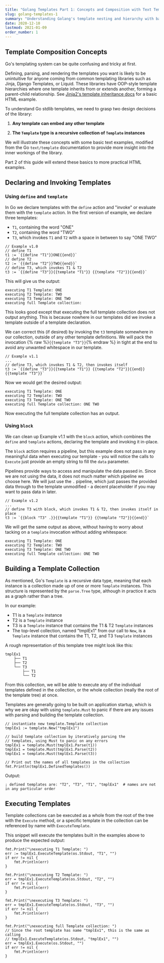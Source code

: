 ```yaml
---
title: "Golang Templates Part 1: Concepts and Composition with Text Templates"
slug: golang-templates-1
summary: "Understanding Golang's template nesting and hierarchy with basic text templates"
date: 2020-12-10
lastmod: 2021-01-09
order_number: 1
---
```


## Template Composition Concepts

Go's templating system can be quite confusing and tricky at first.

Defining, parsing, and rendering the templates you want is likely to be unintuitive for anyone coming from common templating libraries such as Jinja, Django Templates, or Liquid. These libraries have OOP-style template hierarchies where one template inherits from or extends another, forming a parent-child relationship. See [Jinja2's template inheritance docs](https://jinja.palletsprojects.com/en/2.11.x/templates/#template-inheritance) for a basic HTML example.

To understand Go stdlib templates, we need to grasp two design decisions of the library:

1. **Any template can embed any other template**

2. **The `Template` type is a recursive collection of `Template` instances**


We will illustrate these concepts with some basic text examples, modified from the Go `text/template` documentation to provide more insight into the inner workings of the library.

Part 2 of this guide will extend these basics to more practical HTML examples.

## Declaring and Invoking Templates

### Using `define` and `template`

In Go we declare templates with the `define` action and "invoke" or evaluate them with the `template` action. In the first version of example, we declare three templates:
* `T1`, containing the word "ONE"
* `T2`, containing the word "TWO"
* `T3`, which invokes `T1` and `T2` with a space in between to say "ONE TWO"

```golang
// Example v1.0
// define T1
t1 := `{{define "T1"}}ONE{{end}}`
// define T2
t2 := `{{define "T2"}}TWO{{end}}`
// define T3, which invokes T1 & T2
t3 := `{{define "T3"}}{{template "T1"}} {{template "T2"}}{{end}}`
```

This will give us the output:

```shell
executing T1 Template: ONE
executing T2 Template: TWO
executing T3 Template: ONE TWO
executing full Template collection: 
```

This looks good except that executing the full template collection does not output anything. This is because nowhere in our templates did we invoke a template outside of a template declaration.

We can correct this (if desired) by invoking the `t3` template somewhere in our collection, outside of any other template definitions. We will pack the invocation {% raw %}`{{template "T3"}}`{% endraw %} in tight at the end to avoid any unwanted whitespace in our template.

```golang
// Example v1.1
...
// define T3, which invokes T1 & T2, then invokes itself
t3 := `{{define "T3"}}{{template "T1"}} {{template "T2"}}{{end}}{{template "T3"}}`
```

Now we would get the desired output:

```shell
executing T1 Template: ONE
executing T2 Template: TWO
executing T3 Template: ONE TWO
executing full Template collection: ONE TWO
```

Now executing the full template collection has an output.

### Using `block`

We can clean up Example v1.1 with the `block` action, which combines the `define` and `template` actions, declaring the template and invoking it in-place.

The `block` action requires a pipeline, but this example does not pass in any meaningful data when executing our template - you will notice the calls to `Execute` just provide an empty string to fill the `data` parameter.

Pipelines provide ways to access and manipulate the data passed in. Since we are not using the data, it does not much matter which pipeline we choose here. We will just use the `.` pipeline, which just passes the provided data through to the template unmodified - a decent placeholder if you may want to pass data in later.

```golang
// Example v1.2
...
// define T3 with block, which invokes T1 & T2, then invokes itself in place
t3 := `{{block "T3" .}}{{template "T1"}} {{template "T2"}}{{end}}`
```

We will get the same output as above, without having to worry about tacking on a `template` invocation without adding whitespace:

```shell
executing T1 Template: ONE
executing T2 Template: TWO
executing T3 Template: ONE TWO
executing full Template collection: ONE TWO
```

## Building a Template Collection

As mentioned, Go's `Template` is a recursive data type, meaning that each instance is a collection made up of one or more `Template` instances. This structure is represented by the `parse.Tree` type, although in practice it acts as a graph rather than a tree.

In our example:
* T1 is a `Template` instance
* T2 is a `Template` instance
* T3 is a `Template` instance that contains the T1 & T2 `Template` instances
* The top-level collection, named "tmplEx1" from our call to `New`, is a `Template` instance that contains the T1, T2, and T3 `Template` instances

A rough representation of this template tree might look like this:

```text
tmplEx1
    ├── T1
    ├── T2
    └── T3
        ├── T1
        └── T2
```

From this collection, we will be able to execute any of the individual templates defined in the collection, or the whole collection (really the root of the template tree) at once.

Templates are generally going to be built on application startup, which is why we are okay with using `template.Must` to panic if there are any issues with parsing and building the template collection.

```golang
// instantiate new template.Template collection
tmplEx1 := template.New("tmplEx1")

// build template collection by iteratively parsing the
// templates, using Must to panic on any errors
tmplEx1 = template.Must(tmplEx1.Parse(t1))
tmplEx1 = template.Must(tmplEx1.Parse(t2))
tmplEx1 = template.Must(tmplEx1.Parse(t3))

// Print out the names of all templates in the collection
fmt.Println(tmplEx1.DefinedTemplates())
```

Output:

```shell
; defined templates are: "T2", "T3", "T1", "tmplEx1"  # names are not in any particular order
```

## Executing Templates

Template collections can be executed as a whole from the root of the tree with the `Execute` method, or a specific template in the collection can be referenced by name with `ExecuteTemplate`.

This snippet will execute the templates built in the examples above to produce the expected output:

```golang
fmt.Print("\nexecuting T1 Template: ")
err := tmplEx1.ExecuteTemplate(os.Stdout, "T1", "")
if err != nil {
	fmt.Println(err)
}

fmt.Print("\nexecuting T2 Template: ")
err = tmplEx1.ExecuteTemplate(os.Stdout, "T2", "")
if err != nil {
	fmt.Println(err)
}

fmt.Print("\nexecuting T3 Template: ")
err = tmplEx1.ExecuteTemplate(os.Stdout, "T3", "")
if err != nil {
	fmt.Println(err)
}

fmt.Print("\nexecuting full Template collection: ")
// Since the root template has name "tmplEx1", this is the same as calling
// tmplEx1.ExecuteTemplate(os.Stdout, "tmplEx1", "")
err = tmplEx1.Execute(os.Stdout, "")
if err != nil {
	fmt.Println(err)
}
```
